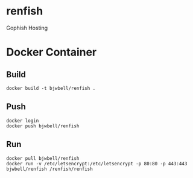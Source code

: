 # renfish
Gophish Hosting

# Docker Container
## Build

```
docker build -t bjwbell/renfish .
```
## Push
```
docker login
docker push bjwbell/renfish

```
## Run
```
docker pull bjwbell/renfish
docker run -v /etc/letsencrypt:/etc/letsencrypt -p 80:80 -p 443:443 bjwbell/renfish /renfish/renfish
```
